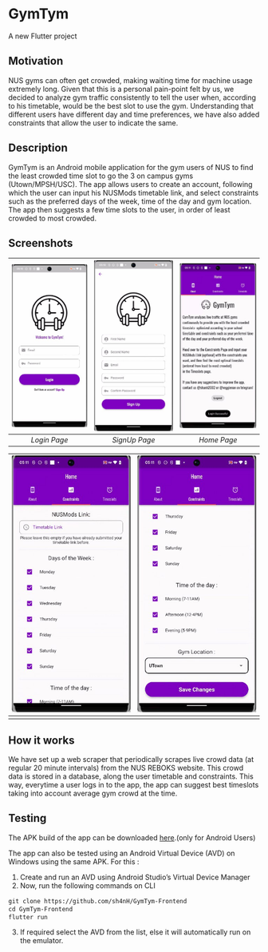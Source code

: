 # GymTym

A new Flutter project

## Motivation

NUS gyms can often get crowded, making waiting time for machine usage extremely long. Given that this is a personal pain-point felt by us, we decided to analyze gym traffic consistently to tell the user when, according to his timetable, would be the best slot to use the gym. Understanding that different users have different day and time preferences, we have also added constraints that allow the user to indicate the same.

## Description
GymTym is an Android mobile application for the gym users of NUS to find the least crowded time slot to go the 3 on campus gyms (Utown/MPSH/USC). The app allows users to create an account, following which the user can input his NUSMods timetable link, and select constraints such as the preferred days of the week, time of the day and gym location. The app then suggests a few time slots to the user, in order of least crowded to most crowded.

## Screenshots

| ![Image 1](screenshots/photo_5825468275226689220_x.jpg) | ![Image 2](screenshots/photo_5825468275226689223_x.jpg) | ![Image 3](screenshots/photo_5825468275226689222_x.jpg) |
|:---:|:---:|:---:|
| *Login Page* | *SignUp Page* | *Home Page* |

| ![Image 4](screenshots/photo_5825468275226689219_x.jpg) | ![Image 5](screenshots/photo_5825468275226689221_x.jpg) |
|:---:|:---:|
|  |  |


## How it works

We have set up a web scraper that periodically scrapes live crowd data (at regular 20 minute intervals) from the NUS REBOKS website. This crowd data is stored in a database, along the user timetable and constraints. This way, everytime a user logs in to the app, the app can suggest best timeslots taking into account average gym crowd at the time.

## Testing

The APK build of the app can be downloaded [here](https://drive.google.com/file/d/1l4tAGBzcUtE7sdzbaBOgo6WBOcA-jWET/view).(only for Android Users) 

The app can also be tested using an Android Virtual Device (AVD) on Windows using the same APK. For this : 
1. Create and run an AVD using Android Studio’s Virtual Device Manager
2. Now, run the following commands on CLI
```
git clone https://github.com/sh4nH/GymTym-Frontend
cd GymTym-Frontend
flutter run
```
3. If required select the AVD from the list, else it will automatically run on the emulator.

